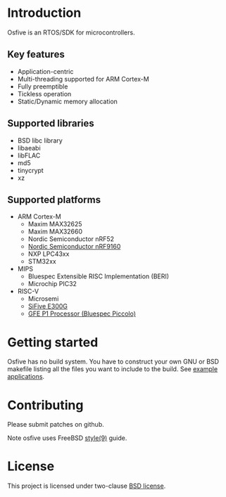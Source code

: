 # Introduction

Osfive is an RTOS/SDK for microcontrollers.

## Key features
- Application-centric
- Multi-threading supported for ARM Cortex-M
- Fully preemptible
- Tickless operation
- Static/Dynamic memory allocation

## Supported libraries
- BSD libc library
- libaeabi
- libFLAC
- md5
- tinycrypt
- xz

## Supported platforms
- ARM Cortex-M
  * Maxim MAX32625
  * Maxim MAX32660
  * Nordic Semiconductor nRF52
  * [Nordic Semiconductor nRF9160](https://github.com/osfive/nrf9160)
  * NXP LPC43xx
  * STM32xx
- MIPS
  * Bluespec Extensible RISC Implementation (BERI)
  * Microchip PIC32
- RISC-V
  * Microsemi
  * [SiFive E300G](https://github.com/osfive/hifive1-oled)
  * [GFE P1 Processor (Bluespec Piccolo)](https://github.com/CTSRD-CHERI/piccolo-demo)

# Getting started

Osfive has no build system. You have to construct your own GNU or BSD makefile listing all the files you want to include to the build. See [example applications](https://github.com/osfive/).

# Contributing

Please submit patches on github.

Note osfive uses FreeBSD [style(9)](https://www.freebsd.org/cgi/man.cgi?query=style&sektion=9) guide.

# License

This project is licensed under two-clause [BSD license](https://en.wikipedia.org/wiki/BSD_licenses#2-clause_license_(%22Simplified_BSD_License%22_or_%22FreeBSD_License%22)).
